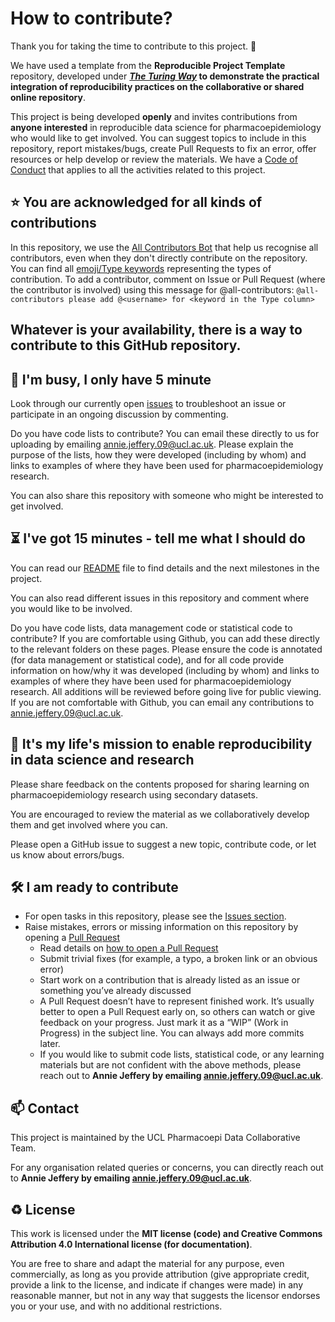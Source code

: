 # How to contribute?

Thank you for taking the time to contribute to this project. 🎉

We have used a template from the **Reproducible Project Template** repository, developed under ***[The Turing Way](https://github.com/alan-turing-institute/the-turing-way)* to demonstrate the practical integration of reproducibility practices on the collaborative or shared online repository**.

This project is being developed **openly** and invites contributions from **anyone interested** in reproducible data science for pharmacoepidemiology who would like to get involved.
You can suggest topics to include in this repository, report mistakes/bugs, create Pull Requests to fix an error, offer resources or help develop or review the  materials.
We have a [Code of Conduct](./CODE_OF_CONDUCT.md) that applies to all the activities related to this project.

⭐️ You are acknowledged for all kinds of contributions
---
In this repository, we use the [All Contributors Bot](https://allcontributors.org/) that help us recognise all contributors, even when they don't directly contribute on the repository.
You can find all [emoji/Type keywords](https://allcontributors.org/docs/en/emoji-key) representing the types of contribution. 
To add a contributor, comment on Issue or Pull Request (where the contributor is involved) using this message for @all-contributors:
`@all-contributors please add @<username> for <keyword in the Type column>`

## Whatever is your availability, there is a way to contribute to this GitHub repository.

👋 I'm busy, I only have 5 minute
---

Look through our currently open [issues](../../issues) to troubleshoot an issue or participate in an ongoing discussion by commenting.

Do you have code lists to contribute? You can email these directly to us for uploading by emailing [annie.jeffery.09@ucl.ac.uk](mailto:annie.jeffery.09@ucl.ac.uk). Please explain the purpose of the lists, how they were developed (including by whom) and links to examples of where they have been used for pharmacoepidemiology research.

You can also share this repository with someone who might be interested to get involved.

⏳ I've got 15 minutes - tell me what I should do
---

You can read our [README](./README.md) file to find details and the next milestones in the project.

You can also read different issues in this repository and comment where you would like to be involved.

Do you have code lists, data management code or statistical code to contribute? If you are comfortable using Github, you can add these directly to the relevant folders on these pages. Please ensure the code is annotated (for data management or statistical code), and for all code provide information on how/why it was developed (including by whom) and links to examples of where they have been used for pharmacoepidemiology research. All additions will be reviewed before going live for public viewing. If you are not comfortable with Github, you can email any contributions to [annie.jeffery.09@ucl.ac.uk](mailto:annie.jeffery.09@ucl.ac.uk).

🎉 It's my life's mission to enable reproducibility in data science and research
---

Please share feedback on the contents proposed for sharing learning on pharmacoepidemiology research using secondary datasets.

You are encouraged to review the material as we collaboratively develop them and get involved where you can.

Please open a GitHub issue to suggest a new topic, contribute code, or let us know about errors/bugs.

🛠 I am ready to contribute 
---

- For open tasks in this repository, please see the [Issues section](../../issues).
- Raise mistakes, errors or missing information on this repository by opening a [Pull Request](../../pulls)
  - Read details on [how to open a Pull Request](https://opensource.guide/how-to-contribute/#opening-a-pull-request)
  - Submit trivial fixes (for example, a typo, a broken link or an obvious error)
  - Start work on a contribution that is already listed as an issue or something you’ve already discussed
  - A Pull Request doesn’t have to represent finished work. It’s usually better to open a Pull Request early on, so others can watch or give feedback on your progress. Just mark it as a “WIP” (Work in Progress) in the subject line. You can always add more commits later.
  - If you would like to submit code lists, statistical code, or any learning materials but are not confident with the above methods, please reach out to **Annie Jeffery by emailing [annie.jeffery.09@ucl.ac.uk](mailto:annie.jeffery.09@ucl.ac.uk)**.

📫 Contact
---

This project is maintained by the UCL Pharmacoepi Data Collaborative Team.

For any organisation related queries or concerns, you can directly reach out to **Annie Jeffery by emailing [annie.jeffery.09@ucl.ac.uk](mailto:annie.jeffery.09@ucl.ac.uk)**.

♻️ License
---

This work is licensed under the **MIT license (code) and Creative Commons Attribution 4.0 International license (for documentation)**. 

You are free to share and adapt the material for any purpose, even commercially, 
as long as you provide attribution (give appropriate credit, provide a link to the license, 
and indicate if changes were made) in any reasonable manner, but not in any way that suggests the 
licensor endorses you or your use, and with no additional restrictions.
